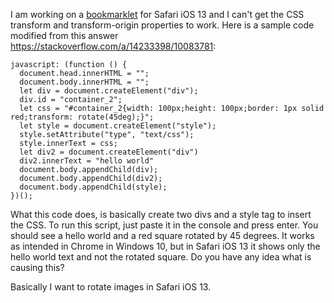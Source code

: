 I am working on a [bookmarklet][1] for Safari iOS 13 and I can't get the CSS transform and transform-origin properties to work. Here is a sample code modified from this answer https://stackoverflow.com/a/14233398/10083781:

```
javascript: (function () {
  document.head.innerHTML = "";
  document.body.innerHTML = "";
  let div = document.createElement("div");
  div.id = "container_2";
  let css = "#container_2{width: 100px;height: 100px;border: 1px solid red;transform: rotate(45deg);}";
  let style = document.createElement("style");
  style.setAttribute("type", "text/css");
  style.innerText = css;
  let div2 = document.createElement("div")
  div2.innerText = "hello world"
  document.body.appendChild(div);
  document.body.appendChild(div2);
  document.body.appendChild(style);
})();
```

What this code does, is basically create two divs and a style tag to insert the CSS. To run this script, just paste it in the console and press enter. You should see a hello world and a red square rotated by 45 degrees. It works as intended in Chrome in Windows 10, but in Safari iOS 13 it shows only the hello world text and not the rotated square. Do you have any idea what is causing this?


Basically I want to rotate images in Safari iOS 13.

  [1]: https://en.wikipedia.org/wiki/Bookmarklet